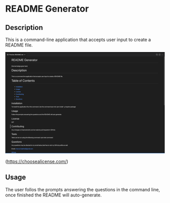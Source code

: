 # README Generator

## Description
This is a command-line application that accepts user input to create a README file.

![screenshot](./images/Screen%20Shot%202022-09-08%20at%2010.07.16%20PM.png)

(https://choosealicense.com/)


## Usage
The user follos the prompts answering the questions in the command line, once finished the README will auto-generate.


